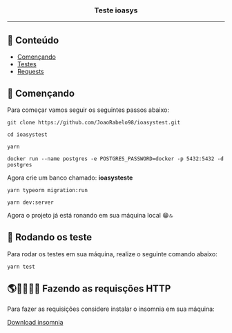 <h3 align="center">Teste ioasys</h3>

<div align="center">

</div>

---

## 📝 Conteúdo

- [Començando](#getting_started)
- [Testes](#tests)
- [Requests](#requests)

## 🏁 Començando <a name = "getting_started"></a>

Para começar vamos seguir os seguintes passos abaixo: 

```
git clone https://github.com/JoaoRabelo98/ioasystest.git

cd ioasystest

yarn

docker run --name postgres -e POSTGRES_PASSWORD=docker -p 5432:5432 -d postgres

```
Agora crie um banco chamado: **ioasysteste**

```
yarn typeorm migration:run

yarn dev:server

```

Agora o projeto já está ronando em sua máquina local 😁🔝

## 🔧 Rodando os teste <a name = "tests"></a>

Para rodar os testes em sua máquina, realize o seguinte comando abaixo: 

```
yarn test
```

## 🌎👨‍💻👩‍💻 Fazendo as requisções HTTP <a name = "requests"></a>

Para fazer as requisições considere instalar o insomnia em sua máquina:

[Download insomnia](https://insomnia.rest/download/)

